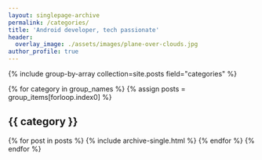 ```yaml
---
layout: singlepage-archive
permalink: /categories/
title: 'Android developer, tech passionate'
header:
  overlay_image: ./assets/images/plane-over-clouds.jpg
author_profile: true
---
```

{% include group-by-array collection=site.posts field="categories" %}

{% for category in group_names %}
  {% assign posts = group_items[forloop.index0] %}
  <h2 id="{{ category | slugify }}" class="archive__subtitle">{{ category }}</h2>
  {% for post in posts %}
    {% include archive-single.html %}
  {% endfor %}
{% endfor %}